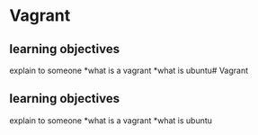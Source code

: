 # Vagrant
## learning objectives
explain to someone
*what is a vagrant
*what is ubuntu# Vagrant
## learning objectives
explain to someone
*what is a vagrant
*what is ubuntu
